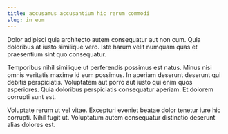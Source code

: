 ```yaml
---
title: accusamus accusantium hic rerum commodi
slug: in eum
---
```


Dolor adipisci quia architecto autem consequatur aut non cum. Quia doloribus at iusto similique vero. Iste harum velit numquam quas et praesentium sint quo consequatur.

Temporibus nihil similique ut perferendis possimus est natus. Minus nisi omnis veritatis maxime id eum possimus. In aperiam deserunt deserunt qui debitis perspiciatis. Voluptatem aut porro aut iusto qui enim quos asperiores. Quia doloribus perspiciatis consequatur aperiam. Et dolorem corrupti sunt est.

Voluptate rerum ut vel vitae. Excepturi eveniet beatae dolor tenetur iure hic corrupti. Nihil fugit ut. Voluptatum autem consequatur distinctio deserunt alias dolores est.
